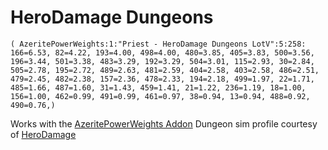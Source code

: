 # HeroDamage Dungeons
```
( AzeritePowerWeights:1:"Priest - HeroDamage Dungeons LotV":5:258: 166=6.53, 82=4.22, 193=4.00, 498=4.00, 480=3.85, 405=3.83, 500=3.56, 196=3.44, 501=3.38, 483=3.29, 192=3.29, 504=3.01, 115=2.93, 30=2.84, 505=2.78, 195=2.72, 489=2.63, 481=2.59, 404=2.58, 403=2.58, 486=2.51, 479=2.45, 482=2.38, 157=2.36, 478=2.33, 194=2.18, 499=1.97, 22=1.71, 485=1.66, 487=1.60, 31=1.43, 459=1.41, 21=1.22, 236=1.19, 18=1.00, 156=1.00, 462=0.99, 491=0.99, 461=0.97, 38=0.94, 13=0.94, 488=0.92, 490=0.76,)
```

 Works with the [AzeritePowerWeights Addon](https://wow.curseforge.com/projects/azeritepowerweights)
 Dungeon sim profile courtesy of [HeroDamage](https://www.herodamage.com/)